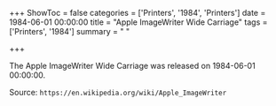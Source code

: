 +++
ShowToc = false
categories = ['Printers', '1984', 'Printers']
date = 1984-06-01 00:00:00
title = "Apple ImageWriter Wide Carriage"
tags = ['Printers', '1984']
summary = " "

+++

The Apple ImageWriter Wide Carriage was released on 1984-06-01 00:00:00.

Source: `https://en.wikipedia.org/wiki/Apple_ImageWriter`
